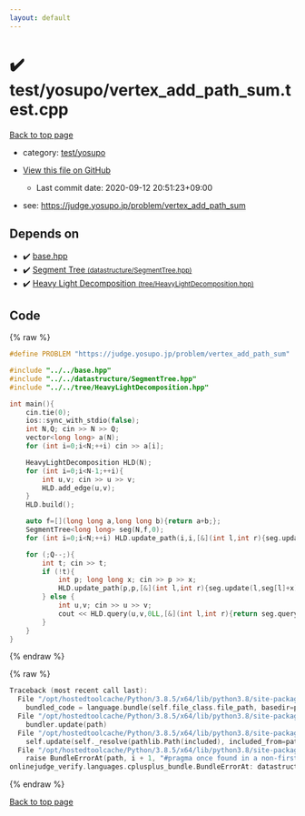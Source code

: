 ```yaml
---
layout: default
---
```


<!-- mathjax config similar to math.stackexchange -->
<script type="text/javascript" async
  src="https://cdnjs.cloudflare.com/ajax/libs/mathjax/2.7.5/MathJax.js?config=TeX-MML-AM_CHTML">
</script>
<script type="text/x-mathjax-config">
  MathJax.Hub.Config({
    TeX: { equationNumbers: { autoNumber: "AMS" }},
    tex2jax: {
      inlineMath: [ ['$','$'] ],
      processEscapes: true
    },
    "HTML-CSS": { matchFontHeight: false },
    displayAlign: "left",
    displayIndent: "2em"
  });
</script>

<script type="text/javascript" src="https://cdnjs.cloudflare.com/ajax/libs/jquery/3.4.1/jquery.min.js"></script>
<script src="https://cdn.jsdelivr.net/npm/jquery-balloon-js@1.1.2/jquery.balloon.min.js" integrity="sha256-ZEYs9VrgAeNuPvs15E39OsyOJaIkXEEt10fzxJ20+2I=" crossorigin="anonymous"></script>
<script type="text/javascript" src="../../../assets/js/copy-button.js"></script>
<link rel="stylesheet" href="../../../assets/css/copy-button.css" />


# :heavy_check_mark: test/yosupo/vertex_add_path_sum.test.cpp

<a href="../../../index.html">Back to top page</a>

* category: <a href="../../../index.html#0b58406058f6619a0f31a172defc0230">test/yosupo</a>
* <a href="{{ site.github.repository_url }}/blob/master/test/yosupo/vertex_add_path_sum.test.cpp">View this file on GitHub</a>
    - Last commit date: 2020-09-12 20:51:23+09:00


* see: <a href="https://judge.yosupo.jp/problem/vertex_add_path_sum">https://judge.yosupo.jp/problem/vertex_add_path_sum</a>


## Depends on

* :heavy_check_mark: <a href="../../../library/base.hpp.html">base.hpp</a>
* :heavy_check_mark: <a href="../../../library/datastructure/SegmentTree.hpp.html">Segment Tree <small>(datastructure/SegmentTree.hpp)</small></a>
* :heavy_check_mark: <a href="../../../library/tree/HeavyLightDecomposition.hpp.html">Heavy Light Decomposition <small>(tree/HeavyLightDecomposition.hpp)</small></a>


## Code

<a id="unbundled"></a>
{% raw %}
```cpp
#define PROBLEM "https://judge.yosupo.jp/problem/vertex_add_path_sum"

#include "../../base.hpp"
#include "../../datastructure/SegmentTree.hpp"
#include "../../tree/HeavyLightDecomposition.hpp"

int main(){
    cin.tie(0);
    ios::sync_with_stdio(false);
    int N,Q; cin >> N >> Q;
    vector<long long> a(N);
    for (int i=0;i<N;++i) cin >> a[i];

    HeavyLightDecomposition HLD(N);
    for (int i=0;i<N-1;++i){
        int u,v; cin >> u >> v;
        HLD.add_edge(u,v);
    }
    HLD.build();

    auto f=[](long long a,long long b){return a+b;};
    SegmentTree<long long> seg(N,f,0);
    for (int i=0;i<N;++i) HLD.update_path(i,i,[&](int l,int r){seg.update(l,a[i]);});

    for (;Q--;){
        int t; cin >> t;
        if (!t){
            int p; long long x; cin >> p >> x;
            HLD.update_path(p,p,[&](int l,int r){seg.update(l,seg[l]+x);});
        } else {
            int u,v; cin >> u >> v;
            cout << HLD.query(u,v,0LL,[&](int l,int r){return seg.query(l,r);},f) << '\n';
        }
    }
}
```
{% endraw %}

<a id="bundled"></a>
{% raw %}
```cpp
Traceback (most recent call last):
  File "/opt/hostedtoolcache/Python/3.8.5/x64/lib/python3.8/site-packages/onlinejudge_verify/docs.py", line 349, in write_contents
    bundled_code = language.bundle(self.file_class.file_path, basedir=pathlib.Path.cwd())
  File "/opt/hostedtoolcache/Python/3.8.5/x64/lib/python3.8/site-packages/onlinejudge_verify/languages/cplusplus.py", line 185, in bundle
    bundler.update(path)
  File "/opt/hostedtoolcache/Python/3.8.5/x64/lib/python3.8/site-packages/onlinejudge_verify/languages/cplusplus_bundle.py", line 399, in update
    self.update(self._resolve(pathlib.Path(included), included_from=path))
  File "/opt/hostedtoolcache/Python/3.8.5/x64/lib/python3.8/site-packages/onlinejudge_verify/languages/cplusplus_bundle.py", line 310, in update
    raise BundleErrorAt(path, i + 1, "#pragma once found in a non-first line")
onlinejudge_verify.languages.cplusplus_bundle.BundleErrorAt: datastructure/SegmentTree.hpp: line 6: #pragma once found in a non-first line

```
{% endraw %}

<a href="../../../index.html">Back to top page</a>

